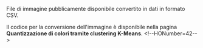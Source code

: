 ﻿File di immagine pubblicamente disponibile convertito in dati in formato CSV.<p> </p>Il codice per la conversione dell'immagine è disponibile nella pagina <strong>Quantizzazione di colori tramite clustering K-Means</strong>.
\<!--HONumber=42-->

